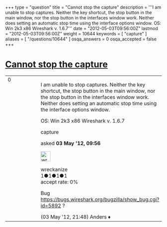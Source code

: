 +++
type = "question"
title = "Cannot stop the capture"
description = '''I am unable to stop captures. Neither the key shortcut, the stop button in the main window, nor the stop button in the interfaces window work. Neither does setting an automatic stop time using the interface options window.  OS: Win 2k3 x86 Wireshark v. 1.6.7'''
date = "2012-05-03T09:56:00Z"
lastmod = "2012-05-03T09:56:00Z"
weight = 10644
keywords = [ "capture" ]
aliases = [ "/questions/10644" ]
osqa_answers = 0
osqa_accepted = false
+++

<div class="headNormal">

# [Cannot stop the capture](/questions/10644/cannot-stop-the-capture)

</div>

<div id="main-body">

<div id="askform">

<table id="question-table" style="width:100%;"><colgroup><col style="width: 50%" /><col style="width: 50%" /></colgroup><tbody><tr class="odd"><td style="width: 30px; vertical-align: top"><div class="vote-buttons"><div id="post-10644-score" class="post-score" title="current number of votes">0</div><div id="favorite-count" class="favorite-count"></div></div></td><td><div id="item-right"><div class="question-body"><p>I am unable to stop captures. Neither the key shortcut, the stop button in the main window, nor the stop button in the interfaces window work. Neither does setting an automatic stop time using the interface options window.</p><p>OS: Win 2k3 x86 Wireshark v. 1.6.7</p></div><div id="question-tags" class="tags-container tags">capture</div><div id="question-controls" class="post-controls"></div><div class="post-update-info-container"><div class="post-update-info post-update-info-user"><p>asked <strong>03 May '12, 09:56</strong></p><img src="https://secure.gravatar.com/avatar/3b58bc66fbffc19b48dd138120ee4338?s=32&amp;d=identicon&amp;r=g" class="gravatar" width="32" height="32" alt="wreckanize&#39;s gravatar image" /><p>wreckanize<br />
<span class="score" title="1 reputation points">1</span><span title="1 badges"><span class="badge1">●</span><span class="badgecount">1</span></span><span title="1 badges"><span class="silver">●</span><span class="badgecount">1</span></span><span title="1 badges"><span class="bronze">●</span><span class="badgecount">1</span></span><br />
<span class="accept_rate" title="Rate of the user&#39;s accepted answers">accept rate:</span> <span title="wreckanize has no accepted answers">0%</span></p></div></div><div id="comments-container-10644" class="comments-container"><span id="10660"></span><div id="comment-10660" class="comment"><div id="post-10660-score" class="comment-score"></div><div class="comment-text"><p>Bug <a href="https://bugs.wireshark.org/bugzilla/show_bug.cgi?id=5892">https://bugs.wireshark.org/bugzilla/show_bug.cgi?id=5892</a> ?</p></div><div id="comment-10660-info" class="comment-info"><span class="comment-age">(03 May '12, 21:48)</span> Anders ♦</div></div></div><div id="comment-tools-10644" class="comment-tools"></div><div class="clear"></div><div id="comment-10644-form-container" class="comment-form-container"></div><div class="clear"></div></div></td></tr></tbody></table>

</div>

</div>


